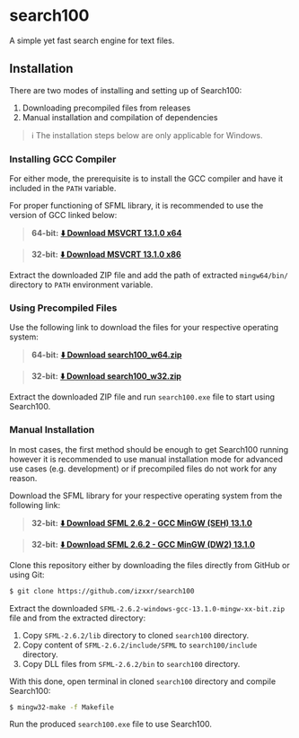 # search100
A simple yet fast search engine for text files.

## Installation
There are two modes of installing and setting up of Search100:

1. Downloading precompiled files from releases
2. Manual installation and compilation of dependencies

> ℹ️ The installation steps below are only applicable for Windows.

### Installing GCC Compiler
For either mode, the prerequisite is to install the GCC compiler and have it included
in the `PATH` variable.

For proper functioning of SFML library, it is recommended to use the version of GCC linked below:

> **64-bit:** [**⬇️ Download MSVCRT 13.1.0 x64**](https://github.com/brechtsanders/winlibs_mingw/releases/download/13.1.0-16.0.5-11.0.0-msvcrt-r5/winlibs-x86_64-posix-seh-gcc-13.1.0-mingw-w64msvcrt-11.0.0-r5.7z)

> **32-bit:** [**⬇️ Download MSVCRT 13.1.0 x86**](https://github.com/brechtsanders/winlibs_mingw/releases/download/13.1.0-16.0.5-11.0.0-msvcrt-r5/winlibs-i686-posix-dwarf-gcc-13.1.0-mingw-w64msvcrt-11.0.0-r5.7z)

Extract the downloaded ZIP file and add the path of extracted `mingw64/bin/` directory to `PATH`
environment variable.

<!-- TODO: Add GIF/video for adding to path --->

### Using Precompiled Files

Use the following link to download the files for your respective operating system:

> **64-bit:** [**⬇️ Download search100_w64.zip**](https://github.com/izxxr/search100/releases/download/1.0.0/search100_w64.zip)

> **32-bit:** [**⬇️ Download search100_w32.zip**](https://github.com/izxxr/search100/releases/download/1.0.0/search100_w32.zip)

Extract the downloaded ZIP file and run `search100.exe` file to start using Search100.

### Manual Installation
In most cases, the first method should be enough to get Search100 running however it is
recommended to use manual installation mode for advanced use cases (e.g. development) or
if precompiled files do not work for any reason.

Download the SFML library for your respective operating system from the following link:

> **32-bit:** [**⬇️ Download SFML 2.6.2 - GCC MinGW (SEH) 13.1.0**](https://www.sfml-dev.org/files/SFML-2.6.2-windows-gcc-13.1.0-mingw-64-bit.zip)

> **32-bit:** [**⬇️ Download SFML 2.6.2 - GCC MinGW (DW2) 13.1.0**](https://www.sfml-dev.org/files/SFML-2.6.2-windows-gcc-13.1.0-mingw-32-bit.zip)

Clone this repository either by downloading the files directly from GitHub or using Git:

```bash
$ git clone https://github.com/izxxr/search100
```

Extract the downloaded `SFML-2.6.2-windows-gcc-13.1.0-mingw-xx-bit.zip` file and from the
extracted directory:

1. Copy `SFML-2.6.2/lib` directory to cloned `search100` directory.
2. Copy content of `SFML-2.6.2/include/SFML` to `search100/include` directory.
3. Copy DLL files from `SFML-2.6.2/bin` to `search100` directory.

With this done, open terminal in cloned `search100` directory and compile Search100:

```bash
$ mingw32-make -f Makefile
```

Run the produced `search100.exe` file to use Search100.
